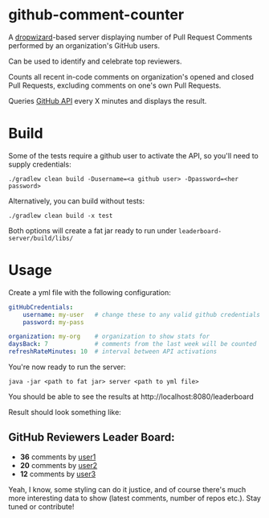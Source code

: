 github-comment-counter
======================

A [dropwizard](https://github.com/codahale/dropwizard)-based server displaying number of Pull Request Comments performed by an organization's GitHub users.

Can be used to identify and celebrate top reviewers.

Counts all recent in-code comments on organization's opened and closed Pull Requests, excluding comments on one's own Pull Requests.

Queries [GitHub API](http://developer.github.com/v3/) every X minutes and displays the result.

Build
=====
Some of the tests require a github user to activate the API, so you'll need to supply credentials:
```
./gradlew clean build -Dusername=<a github user> -Dpassword=<her password>
```

Alternatively, you can build without tests:
```
./gradlew clean build -x test
```

Both options will create a fat jar ready to run under ``` leaderboard-server/build/libs/ ```


Usage
=====
Create a yml file with the following configuration:
```yml
gitHubCredentials:
    username: my-user   # change these to any valid github credentials
    password: my-pass

organization: my-org    # organization to show stats for
daysBack: 7             # comments from the last week will be counted
refreshRateMinutes: 10  # interval between API activations
```

You're now ready to run the server:
```
java -jar <path to fat jar> server <path to yml file>
```

You should be able to see the results at http://localhost:8080/leaderboard

Result should look something like:
    <h2>GitHub Reviewers Leader Board:</h2>
    <ul>
        <li><b>36</b> comments by <a href="https://github.com/user1" target="_blank">user1</a></li>
        <li><b>20</b> comments by <a href="https://github.com/user2" target="_blank">user2</a></li>
        <li><b>12</b> comments by <a href="https://github.com/user3" target="_blank">user3</a></li>
    </ul>
    
Yeah, I know, some styling can do it justice, and of course there's much more interesting data to show (latest comments, number of repos etc.). Stay tuned or contribute!
    
